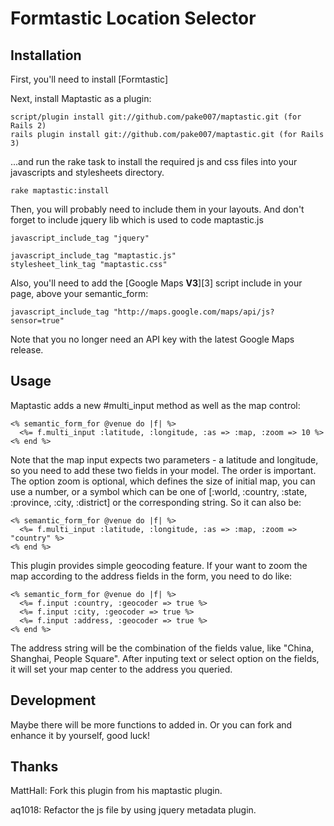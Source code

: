 # Formtastic Location Selector

## Installation

First, you'll need to install [Formtastic]

Next, install Maptastic as a plugin:

    script/plugin install git://github.com/pake007/maptastic.git (for Rails 2)
    rails plugin install git://github.com/pake007/maptastic.git (for Rails 3)


...and run the rake task to install the required js and css files into your javascripts and stylesheets directory. 

    rake maptastic:install

Then, you will probably need to include them in your layouts. And don't forget to include jquery lib which is used to code maptastic.js

    javascript_include_tag "jquery"

    javascript_include_tag "maptastic.js"
    stylesheet_link_tag "maptastic.css"
    
Also, you'll need to add the [Google Maps **V3**][3] script include in your page, above your semantic_form:

    javascript_include_tag "http://maps.google.com/maps/api/js?sensor=true"

Note that you no longer need an API key with the latest Google Maps release.

## Usage

Maptastic adds a new #multi_input method as well as the map control:

    <% semantic_form_for @venue do |f| %>
      <%= f.multi_input :latitude, :longitude, :as => :map, :zoom => 10 %>
    <% end %>

Note that the map input expects two parameters - a latitude and longitude, so you need to add these two fields in your model. The order is important. The option zoom is optional, which defines the size of initial map, you can use a number,  or a symbol which can be one of [:world, :country, :state, :province, :city, :district] or the corresponding string. So it can also be:

    <% semantic_form_for @venue do |f| %>
      <%= f.multi_input :latitude, :longitude, :as => :map, :zoom => "country" %>
    <% end %>

This plugin provides simple geocoding feature. If your want to zoom the map according to the address fields in the form, you need to do like:

    <% semantic_form_for @venue do |f| %>
      <%= f.input :country, :geocoder => true %>
      <%= f.input :city, :geocoder => true %>
      <%= f.input :address, :geocoder => true %>
    <% end %>

The address string will be the combination of the fields value, like "China, Shanghai, People Square". After inputing text or select option on the fields,  it will set your map center to the address you queried.

## Development

Maybe there will be more functions to added in. Or you can fork and enhance it by yourself, good luck!

## Thanks

MattHall:  Fork this plugin from his maptastic plugin. 

aq1018: Refactor the js file by using jquery metadata plugin.